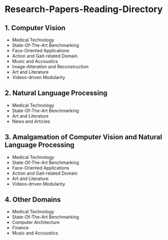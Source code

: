 # Research-Papers-Reading-Directory

## 1. Computer Vision
  * Medical Technology
  * State-Of-The-Art Benchmarking
  * Face-Oriented Applications
  * Action and Gait-related Domain
  * Music and Accoustics
  * Image-Alteration and Reconstruction
  * Art and Literature
  * Videos-driven Modularity   
## 2. Natural Language Processing
  * Medical Technology
  * State-Of-The-Art Benchmarking
  * Art and Literature
  * News and Articles
## 3. Amalgamation of Computer Vision and Natural Language Processing
  * Medical Technology
  * State-Of-The-Art Benchmarking
  * Face-Oriented Applications
  * Action and Gait-related Domain
  * Art and Literature
  * Videos-driven Modularity
## 4. Other Domains
  * Medical Technology
  * State-Of-The-Art Benchmarking
  * Computer Architecture
  * Finance
  * Music and Accoustics
